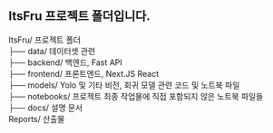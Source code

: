 ## ItsFru 프로젝트 폴더입니다. 

ItsFru/ 프로젝트 폴더 <br>
├── data/ 데이터셋 관련 <br>
├── backend/ 백엔드, Fast API <br>
├── frontend/ 프론트엔드, Next.JS React <br>
├── models/ Yolo 및 기타 비전, 회귀 모델 관련 코드 및 노트북 파일 <br>
├── notebooks/ 프로젝트 최종 작업물에 직접 포함되지 않은 노트북 파일들 <br>
├── docs/ 설명 문서 <br>
Reports/ 산출물 <br>

